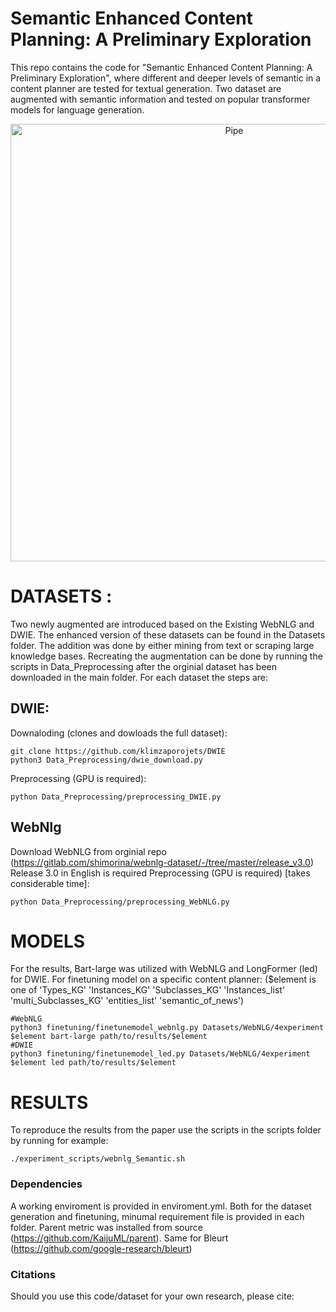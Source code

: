 # Semantic Enhanced Content Planning: A Preliminary Exploration
This repo contains the code for "Semantic Enhanced Content Planning: A Preliminary Exploration", where different and deeper levels of semantic in a content planner are tested for textual generation. Two dataset are augmented with semantic information and tested on popular transformer models for language generation.


<p align="center">
  <img width="700" src="https://user-images.githubusercontent.com/91601166/237034800-852eec89-d2be-4090-9279-b1e3bb6bb18f.png" alt="Pipe">
</p>


# DATASETS :
Two newly augmented are introduced based on the Existing WebNLG and DWIE. The enhanced version of these datasets can be found in the Datasets folder. 
The addition was done by either mining from text or scraping large knowledge bases. 
Recreating the augmentation can be done by running the scripts in Data_Preprocessing after the orginial dataset has been downloaded in the main folder. 
For each dataset the steps are:

## DWIE:
Downaloding (clones and dowloads the full dataset):
```
git clone https://github.com/klimzaporojets/DWIE
python3 Data_Preprocessing/dwie_download.py
```
Preprocessing (GPU is required):
```
python Data_Preprocessing/preprocessing_DWIE.py
```

## WebNlg

Download WebNLG from orginial repo (https://gitlab.com/shimorina/webnlg-dataset/-/tree/master/release_v3.0)
Release 3.0 in English is required
Preprocessing (GPU is required) [takes considerable time]:
```
python Data_Preprocessing/preprocessing_WebNLG.py
```

# MODELS
For the results, Bart-large was utilized with WebNLG and LongFormer (led) for DWIE.
For finetuning model on a specific content planner: ($element is one of 'Types_KG' 'Instances_KG' 'Subclasses_KG' 'Instances_list' 'multi_Subclasses_KG' 'entities_list' 'semantic_of_news')

```
#WebNLG
python3 finetuning/finetunemodel_webnlg.py Datasets/WebNLG/4experiment $element bart-large path/to/results/$element
#DWIE
python3 finetuning/finetunemodel_led.py Datasets/WebNLG/4experiment $element led path/to/results/$element
```

# RESULTS
To reproduce the results from the paper use the scripts in the scripts folder by running for example:
```
./experiment_scripts/webnlg_Semantic.sh
```
### Dependencies
A working enviroment is provided in enviroment.yml. Both for the dataset generation and finetuning, minumal requirement file is provided in each folder. 
Parent metric was installed from source (https://github.com/KaijuML/parent). Same for Bleurt (https://github.com/google-research/bleurt)
### Citations
Should you use this code/dataset for your own research, please cite: 
```

```


